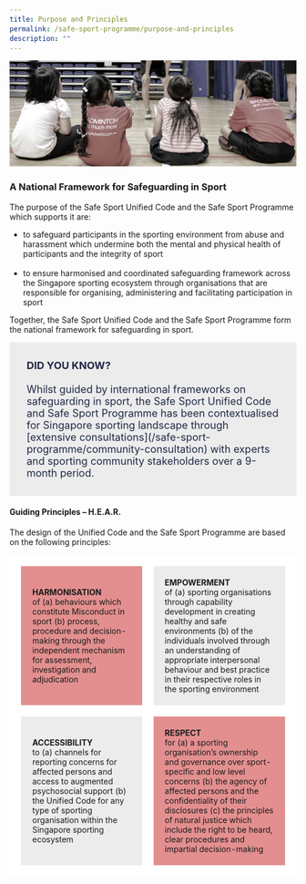 ```yaml
---
title: Purpose and Principles
permalink: /safe-sport-programme/purpose-and-principles
description: ""
---
```

![Alt text for image on Isomer site](/images/children.jpg)
### A National Framework for Safeguarding in Sport


The purpose of the Safe Sport Unified Code and the Safe Sport Programme which supports it are:
* to safeguard participants in the sporting environment from abuse and harassment which undermine both the mental and physical health of participants and the integrity of sport <br><br>
* to ensure harmonised and coordinated safeguarding framework across the Singapore sporting ecosystem through organisations that are responsible for organising, administering and facilitating participation in sport 

Together, the Safe Sport Unified Code and the Safe Sport Programme form the national framework for safeguarding in sport.

<div style="font-size:18px;color:#202945; background-color:#ECECEC; padding:30px"> <b>DID YOU KNOW?</b><br><br>Whilst guided by international frameworks on safeguarding in sport, the Safe Sport Unified Code and Safe Sport Programme has been contextualised for Singapore sporting landscape through [extensive consultations](/safe-sport-programme/community-consultation) with experts and sporting community stakeholders over a 9-month period.</div>


#### Guiding Principles – H.E.A.R.



The design of the Unified Code and the Safe Sport Programme are based on the following principles:

<table style="border-spacing:30px; border-color:#FFFFFF;">
	<tr>
		<td style="border: 20px solid white; padding: 20px; background-color:#E38F8F; "><b>HARMONISATION</b> <br>of (a) behaviours which constitute Misconduct in sport (b) process, procedure and decision-making through the independent mechanism for assessment, investigation and adjudication</td>
		<td style="border: 20px solid white;padding: 20px; background-color:#ECECEC; "><b>EMPOWERMENT</b><br> of (a) sporting organisations through capability development in creating healthy and safe environments (b) of the individuals involved through an understanding of appropriate interpersonal behaviour and best practice in their respective roles in the sporting environment</td></tr>
	<tr>
		<td style="  border: 20px solid white;padding: 20px; background-color:#ECECEC; "><b>ACCESSIBILITY</b><br> to (a) channels for reporting concerns for affected persons and access to augmented psychosocial support (b) the Unified Code for any type of sporting organisation within the Singapore sporting ecosystem</td>
		<td style="border: 20px solid white;padding: 20px; background-color:#E38F8F; "><b>RESPECT</b> <br> for (a) a sporting organisation’s ownership and governance over sport-specific and low level concerns (b) the agency of affected persons and the confidentiality of their disclosures (c) the principles of natural justice which include the right to be heard, clear procedures and impartial decision-making</td>
	</tr>

